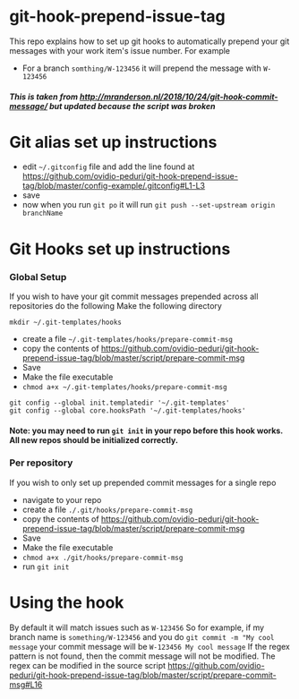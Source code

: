 # git-hook-prepend-issue-tag
This repo explains how to set up git hooks to automatically prepend your git messages with your work item's issue number.
For example
- For a branch ```somthing/W-123456``` it will prepend the message with ```W-123456```

##### This is taken from http://mranderson.nl/2018/10/24/git-hook-commit-message/ but updated because the script was broken

# Git alias set up instructions
- edit ```~/.gitconfig``` file and add the line found at https://github.com/ovidio-peduri/git-hook-prepend-issue-tag/blob/master/config-example/.gitconfig#L1-L3
- save
- now when you run ```git po``` it will run ```git push --set-upstream origin branchName```

# Git Hooks set up instructions

### Global Setup
If you wish to have your git commit messages prepended across all repositories do the following
Make the following directory
```
mkdir ~/.git-templates/hooks
```
- create a file ```~/.git-templates/hooks/prepare-commit-msg```
- copy the contents of https://github.com/ovidio-peduri/git-hook-prepend-issue-tag/blob/master/script/prepare-commit-msg
- Save
- Make the file executable
- ```chmod a+x ~/.git-templates/hooks/prepare-commit-msg  ```

```
git config --global init.templatedir '~/.git-templates'
git config --global core.hooksPath '~/.git-templates/hooks'
```

#### Note: you may need to run ```git init``` in your repo before this hook works. All new repos should be initialized correctly.

### Per repository
If you wish to only set up prepended commit messages for a single repo
- navigate to your repo
- create a file ```./.git/hooks/prepare-commit-msg```
- copy the contents of https://github.com/ovidio-peduri/git-hook-prepend-issue-tag/blob/master/script/prepare-commit-msg
- Save
- Make the file executable
- ```chmod a+x ./git/hooks/prepare-commit-msg ```
- run ```git init```

# Using the hook
 By default it will match issues such as ```W-123456```
 So for example, if my branch name is ```something/W-123456```
 and you do ```git commit -m "My cool message```
 your commit message will be ```W-123456 My cool message```
 If the regex pattern is not found, then the commit message will not be modified.
 The regex can be modified in the source script https://github.com/ovidio-peduri/git-hook-prepend-issue-tag/blob/master/script/prepare-commit-msg#L16

